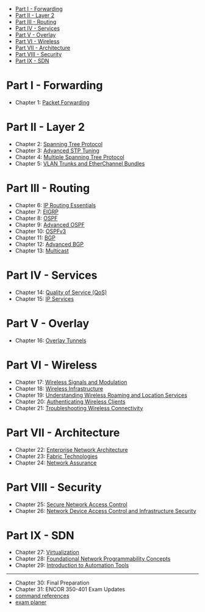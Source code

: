 - [Part I - Forwarding](#part-i---forwarding)
- [Part II - Layer 2](#part-ii---layer-2)
- [Part III - Routing](#part-iii---routing)
- [Part IV - Services](#part-iv---services)
- [Part V - Overlay](#part-v---overlay)
- [Part VI - Wireless](#part-vi---wireless)
- [Part VII - Architecture](#part-vii---architecture)
- [Part VIII - Security](#part-viii---security)
- [Part IX - SDN](#part-ix---sdn)

# Part I - Forwarding

* Chapter 1: [Packet Forwarding](./forwarding.md)

# Part II - Layer 2

* Chapter 2: [Spanning Tree Protocol](./02-04-STP.md#ch-2-stp)
* Chapter 3: [Advanced STP Tuning](./02-04-STP.md#ch-3-advanced-stp-tunning)
* Chapter 4: [Multiple Spanning Tree Protocol](./02-04-STP.md#ch-4-multiple-spanning-tree-protocol)
* Chapter 5: [VLAN Trunks and EtherChannel Bundles](./05-vlan-trunk-etherchannel.md)

# Part III - Routing

* Chapter 6: [IP Routing Essentials](./06-routing-basics.md)
* Chapter 7: [EIGRP](./07-EIGRP.md)
* Chapter 8: [OSPF](./08-10-OSPF.md#basics)
* Chapter 9: [Advanced OSPF](./08-10-OSPF.md#advanced-ospf)
* Chapter 10: [OSPFv3](./08-10-OSPF.md#ospfv3)
* Chapter 11: [BGP](./11-12-BGP.md#basics)
* Chapter 12: [Advanced BGP](./11-12-BGP.md#advanced)
* Chapter 13: [Multicast](./13-multicast.md)

# Part IV - Services

* Chapter 14: [Quality of Service (QoS)](./14-QoS.md)
* Chapter 15: [IP Services](./15-ip-services.md)

# Part V - Overlay

* Chapter 16: [Overlay Tunnels](./16-overlay.md)

# Part VI - Wireless

* Chapter 17: [Wireless Signals and Modulation](./17-wireless.md#basics)
* Chapter 18: [Wireless Infrastructure](./17-wireless.md#wireless-infrastructure)
* Chapter 19: [Understanding Wireless Roaming and Location Services](./17-wireless.md#understanding-wireless-roaming-and-location-services)
* Chapter 20: [Authenticating Wireless Clients](./17-wireless.md#authenticating-wireless-clients)
* Chapter 21: [Troubleshooting Wireless Connectivity](./17-wireless.md#troubleshooting-wireless-connectivity)

# Part VII - Architecture

* Chapter 22: [Enterprise Network Architecture](./22-enterprise-arch.md)
* Chapter 23: [Fabric Technologies](./23-SD-Access-WAN.md)
* Chapter 24: [Network Assurance](./24-assurance.md)

# Part VIII - Security

* Chapter 25: [Secure Network Access Control](./25-secure-network-access.md)
* Chapter 26: [Network Device Access Control and Infrastructure Security](./26-secure-device-access.md)

# Part IX - SDN

* Chapter 27: [Virtualization](./27-SDN.md)
* Chapter 28: [Foundational Network Programmability Concepts](./28-29-automation.md#network-programmability-concepts)
* Chapter 29: [Introduction to Automation Tools](./28-29-automation.md#automation-tools)

---

* Chapter 30: Final Preparation
* Chapter 31: ENCOR 350-401 Exam Updates
* [command references](./command-reference.md)
* [exam planer](./planner.md)